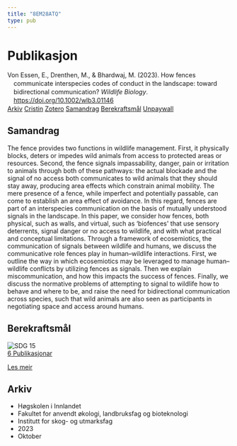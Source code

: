 ```yaml
---
title: "8EM28ATQ"
type: pub
---
```

<h1>Publikasjon</h1>
<article id="csl-bib-container-8EM28ATQ" class="csl-bib-container">
  <div class="csl-bib-body" style="line-height: 1.35; padding-left: 1em; text-indent:-1em;">
  <div class="csl-entry">Von Essen, E., Drenthen, M., &amp; Bhardwaj, M. (2023). How fences communicate interspecies codes of conduct in the landscape: toward bidirectional communication? <i>Wildlife Biology</i>. <a href="https://doi.org/10.1002/wlb3.01146">https://doi.org/10.1002/wlb3.01146</a></div>
</div>
  <div class="csl-bib-buttons">
    <a href="#taxonomy-article-8EM28ATQ" class="csl-bib-button">Arkiv</a>
    <a href="https://app.cristin.no/results/show.jsf?id=2190588" alt="Cristin URL" class="csl-bib-button">Cristin</a>
    <a href="http://zotero.org/groups/5402882/items/8EM28ATQ" alt="Zotero URL" class="csl-bib-button">Zotero</a>
    <a href="#abstract-article-8EM28ATQ" class="csl-bib-button">Samandrag</a>
    <a href="#sdg-article-8EM28ATQ" class="csl-bib-button">Berekraftsmål</a>
    <a href="https://onlinelibrary.wiley.com/doi/pdfdirect/10.1002/wlb3.01146" class="csl-bib-button">Unpaywall</a>
  </div>
  <div id="csl-bib-meta-container-8EM28ATQ"></div>
</article>
<div id="csl-bib-meta-8EM28ATQ" class="csl-bib-meta">
  <article id="abstract-article-8EM28ATQ" class="abstract-article">
    <h1>Samandrag</h1>
    The fence provides two functions in wildlife management. First, it physically blocks, deters or impedes wild animals from access to protected areas or resources. Second, the fence signals impassability, danger, pain or irritation to animals through both of these pathways: the actual blockade and the signal of no access both communicates to wild animals that they should stay away, producing area effects which constrain animal mobility. The mere presence of a fence, while imperfect and potentially passable, can come to establish an area effect of avoidance. In this regard, fences are part of an interspecies communication on the basis of mutually understood signals in the landscape. In this paper, we consider how fences, both physical, such as walls, and virtual, such as ‘biofences' that use sensory deterrents, signal danger or no access to wildlife, and with what practical and conceptual limitations. Through a framework of ecosemiotics, the communication of signals between wildlife and humans, we discuss the communicative role fences play in human–wildlife interactions. First, we outline the way in which ecosemiotics may be leveraged to manage human–wildlife conflicts by utilizing fences as signals. Then we explain miscommunication, and how this impacts the success of fences. Finally, we discuss the normative problems of attempting to signal to wildlife how to behave and where to be, and raise the need for bidirectional communication across species, such that wild animals are also seen as participants in negotiating space and access around humans.
  </article>
  <article id="sdg-article-8EM28ATQ" class="sdg-article">
    <h1>Berekraftsmål</h1>
    <div class="sdg-container"><div id="sdg15" class="sdg"> <img src="{{< params subfolder >}}images/sdg/sdg15_no.png" class="image" alt="SDG 15"> <div class="sdg-overlay"> <a href="{{< params subfolder >}}no/archive/?sdg=15#archive" class="sdg-publication-count"><span>6</span> Publikasjonar</a> <p><a href="NA" class="sdg-read-more">Les meir</a></p> </div> </div></div>
  </article>
  <article id="taxonomy-article-8EM28ATQ" class="taxonomy-article">
    <h1>Arkiv</h1>
    <ul>
      <li>Høgskolen i Innlandet</li>
      <li>Fakultet for anvendt økologi, landbruksfag og bioteknologi</li>
      <li>Institutt for skog- og utmarksfag</li>
      <li>2023</li>
      <li>Oktober</li>
    </ul>
  </article>
</div>
